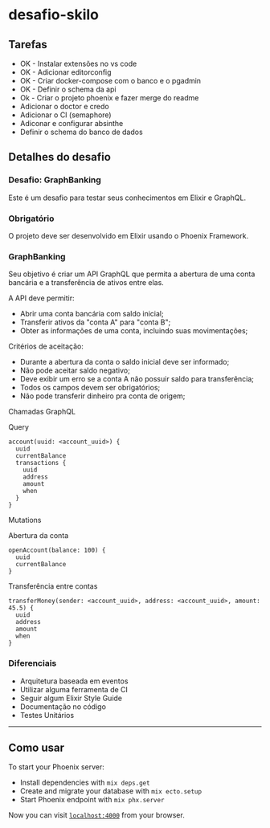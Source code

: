 # desafio-skilo

## Tarefas

* OK - Instalar extensões no vs code
* OK - Adicionar editorconfig
* OK - Criar docker-compose com o banco e o pgadmin
* OK - Definir o schema da api
* Ok - Criar o projeto phoenix e fazer merge do readme
* Adicionar o doctor e credo 
* Adicionar o CI (semaphore)
* Adiconar e configurar absinthe
* Definir o schema do banco de dados

## Detalhes do desafio

### Desafio: GraphBanking

Este é um desafio para testar seus conhecimentos em Elixir e GraphQL.

### Obrigatório

O projeto deve ser desenvolvido em Elixir usando o Phoenix Framework.

### GraphBanking

Seu objetivo é criar um API GraphQL que permita a abertura de uma conta bancária e a transferência de ativos entre elas.

A API deve permitir:

- Abrir uma conta bancária com saldo inicial;
- Transferir ativos da "conta A" para "conta B";
- Obter as informações de uma conta, incluindo suas movimentações;

Critérios de aceitação:

- Durante a abertura da conta o saldo inicial deve ser informado;
- Não pode aceitar saldo negativo;
- Deve exibir um erro se a conta A não possuir saldo para transferência;
- Todos os campos devem ser obrigatórios;
- Não pode transferir dinheiro pra conta de origem;

Chamadas GraphQL

Query

```
account(uuid: <account_uuid>) {
  uuid
  currentBalance
  transactions {
    uuid
    address
    amount
    when
  }
}
```

Mutations

Abertura da conta

```
openAccount(balance: 100) {
  uuid
  currentBalance
}
```

Transferência entre contas

```
transferMoney(sender: <account_uuid>, address: <account_uuid>, amount: 45.5) {
  uuid
  address
  amount
  when
}
```

### Diferenciais

- Arquitetura baseada em eventos
- Utilizar alguma ferramenta de CI
- Seguir algum Elixir Style Guide
- Documentação no código
- Testes Unitários

---

## Como usar

To start your Phoenix server:

  * Install dependencies with `mix deps.get`
  * Create and migrate your database with `mix ecto.setup`
  * Start Phoenix endpoint with `mix phx.server`

Now you can visit [`localhost:4000`](http://localhost:4000) from your browser.
